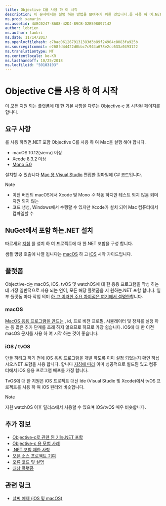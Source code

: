 ```yaml
---
title: Objective C를 사용 하 여 시작
description: 이 문서에서는 설명 하는 방법을 보여주기 위한 것입니다.를 사용 하 여.NET 포함를 사용 하 여 시작 요구 사항, NuGet 및 지원 되는 플랫폼에서.NET 포함 설치에 대해 설명 합니다.
ms.prod: xamarin
ms.assetid: 4ABC0247-B608-42D4-89CB-D2E598097142
author: lobrien
ms.author: laobri
ms.date: 11/14/2017
ms.openlocfilehash: c7bac0612679131383d3b89f24904c8083fa925b
ms.sourcegitcommit: e268fd44422d0bbc7c944a678e2cc633a0493122
ms.translationtype: MT
ms.contentlocale: ko-KR
ms.lasthandoff: 10/25/2018
ms.locfileid: "50103103"
---
```

# <a name="getting-started-with-objective-c"></a>Objective C를 사용 하 여 시작

이 모든 지원 되는 플랫폼에 대 한 기본 사항을 다루는 Objective-c 용 시작된 페이지를 합니다.

## <a name="requirements"></a>요구 사항

를 사용 하려면.NET 포함 Objective C를 사용 하 여 Mac을 실행 해야 합니다.

* macOS 10.12(sierra) 이상
* Xcode 8.3.2 이상
* [Mono 5.0](http://www.mono-project.com/download/)

설치할 수 있습니다 [Mac 용 Visual Studio](https://visualstudio.microsoft.com/vs/mac/) 편집한 컴파일에 C# 코드입니다.

> [!NOTE]
> * 이전 버전의 macOS에서 Xcode 및 Mono _수_ 작동 하지만 테스트 되지 않음 되며 지원 되지 않는
> * 코드 생성, Windows에서 수행할 수 있지만 Xcode가 설치 되어 Mac 컴퓨터에서 컴파일할 수

## <a name="installing-net-embedding-from-nuget"></a>NuGet에서 포함 하는.NET 설치

따르세요 [지침](~/tools/dotnet-embedding/get-started/install/install.md) 를 설치 하 여 프로젝트에 대 한.NET 포함을 구성 합니다.

샘플 명령 호출에 나열 됩니다는 [macOS](~/tools/dotnet-embedding/get-started/objective-c/macos.md) 하 고 [iOS](~/tools/dotnet-embedding/get-started/objective-c/ios.md) 시작 가이드입니다.

## <a name="platforms"></a>플랫폼

Objective-c는 macOS, iOS, tvOS 및 watchOS에 대 한 응용 프로그램을 작성 하는 데 가장 일반적으로 사용 되는 언어, 모든 해당 플랫폼을 지 원하는.NET 포함 합니다. 일부 플랫폼 마다 작업 의미 [하 고 이러한 주요 차이점은 여기에서 설명한](~/tools/dotnet-embedding/objective-c/platforms.md)합니다.

### <a name="macos"></a>macOS

[MacOS 응용 프로그램을 만드는](~/tools/dotnet-embedding/get-started/objective-c/macos.md) , id, 프로 비전 프로필, 시뮬레이터 및 장치를 설정 하는 등 많은 추가 단계를 초래 하지 않으므로 하므로 가장 쉽습니다. iOS에 대 한 이전 macOS 문서를 사용 하 여 시작 하는 것이 좋습니다.

### <a name="ios--tvos"></a>iOS / tvOS

만들 하려고 하기 전에 iOS 응용 프로그램을 개발 하도록 이미 설정 되었는지 확인 하십시오.NET 포함을 사용 합니다. 합니다 [지침에 따라](~/tools/dotnet-embedding/get-started/objective-c/ios.md) 이미 성공적으로 빌드된 있고 컴퓨터에서 iOS 응용 프로그램 배포를 가정 합니다.

TvOS에 대 한 지원은 iOS 프로젝트 대신 Ide (Visual Studio 및 Xcode)에서 tvOS 프로젝트를 사용 하 여 iOS 원리와 비슷합니다.

> [!NOTE]
> 지원 watchOS 이후 릴리스에서 사용할 수 있으며 iOS/tvOS 매우 비슷합니다.

## <a name="further-reading"></a>추가 정보

* [Objective-c로 관련 된 기능.NET 포함](~/tools/dotnet-embedding/objective-c/index.md)
* [Objective-c 용 모범 사례](~/tools/dotnet-embedding/objective-c/best-practices.md)
* [.NET 포함 제한 사항](~/tools/dotnet-embedding/limitations.md)
* [오픈 소스 프로젝트 기여](https://github.com/mono/Embeddinator-4000/blob/master/Contributing.md)
* [오류 코드 및 설명](~/tools/dotnet-embedding/errors.md)
* [대상 플랫폼](~/tools/dotnet-embedding/objective-c/platforms.md)

## <a name="related-links"></a>관련 링크

- [날씨 예제 (iOS 및 macOS)](https://github.com/jamesmontemagno/embeddinator-weather)
